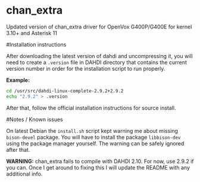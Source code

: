 chan_extra
==========

Updated version of chan_extra driver for OpenVox G400P/G400E for kernel 3.10+ and Asterisk 11

#Installation instructions

After downloading the latest version of dahdi and uncompressing it, you will need to create a `.version` file in DAHDI directory that contains the current version number in order for the installation script to run properly.

**Example:**

```bash
cd /usr/src/dahdi-linux-complete-2.9.2+2.9.2
echo "2.9.2" > .version
```

After that, follow the official installation instructions for source install.

#Notes / Known issues

On latest Debian the `install.sh` script kept warning me about missing `bison-devel` package. You will have to install the package `libbison-dev` using the package manager yourself. The warning can be safely ignored after that.

**WARNING:** chan_extra fails to compile with DAHDI 2.10. For now, use 2.9.2 if you can. Once I get around to fixing this I will update the README with any additional info.
